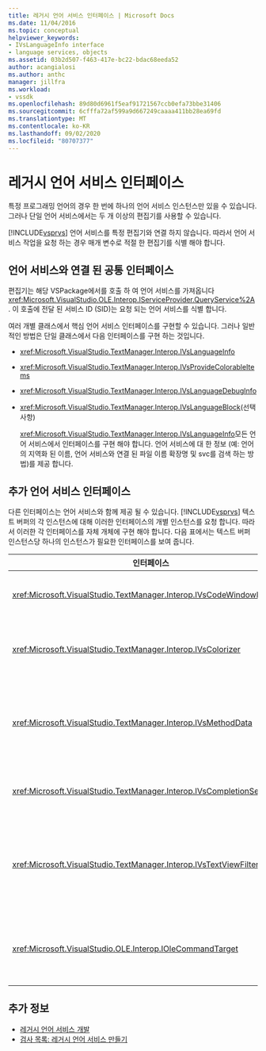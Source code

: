 ```yaml
---
title: 레거시 언어 서비스 인터페이스 | Microsoft Docs
ms.date: 11/04/2016
ms.topic: conceptual
helpviewer_keywords:
- IVsLanguageInfo interface
- language services, objects
ms.assetid: 03b2d507-f463-417e-bc22-bdac68eeda52
author: acangialosi
ms.author: anthc
manager: jillfra
ms.workload:
- vssdk
ms.openlocfilehash: 89d80d6961f5eaf91721567ccb0efa73bbe31406
ms.sourcegitcommit: 6cfffa72af599a9d667249caaaa411bb28ea69fd
ms.translationtype: MT
ms.contentlocale: ko-KR
ms.lasthandoff: 09/02/2020
ms.locfileid: "80707377"
---
```

# <a name="legacy-language-service-interfaces"></a>레거시 언어 서비스 인터페이스
특정 프로그래밍 언어의 경우 한 번에 하나의 언어 서비스 인스턴스만 있을 수 있습니다. 그러나 단일 언어 서비스에서는 두 개 이상의 편집기를 사용할 수 있습니다.

 [!INCLUDE[vsprvs](../../code-quality/includes/vsprvs_md.md)] 언어 서비스를 특정 편집기와 연결 하지 않습니다. 따라서 언어 서비스 작업을 요청 하는 경우 매개 변수로 적절 한 편집기를 식별 해야 합니다.

## <a name="common-interfaces-associated-with-language-services"></a>언어 서비스와 연결 된 공통 인터페이스
 편집기는 해당 VSPackage에서를 호출 하 여 언어 서비스를 가져옵니다 <xref:Microsoft.VisualStudio.OLE.Interop.IServiceProvider.QueryService%2A> . 이 호출에 전달 된 서비스 ID (SID)는 요청 되는 언어 서비스를 식별 합니다.

 여러 개별 클래스에서 핵심 언어 서비스 인터페이스를 구현할 수 있습니다. 그러나 일반적인 방법은 단일 클래스에서 다음 인터페이스를 구현 하는 것입니다.

- <xref:Microsoft.VisualStudio.TextManager.Interop.IVsLanguageInfo>

- <xref:Microsoft.VisualStudio.TextManager.Interop.IVsProvideColorableItems>

- <xref:Microsoft.VisualStudio.TextManager.Interop.IVsLanguageDebugInfo>

- <xref:Microsoft.VisualStudio.TextManager.Interop.IVsLanguageBlock>(선택 사항)

  <xref:Microsoft.VisualStudio.TextManager.Interop.IVsLanguageInfo>모든 언어 서비스에서 인터페이스를 구현 해야 합니다. 언어 서비스에 대 한 정보 (예: 언어의 지역화 된 이름, 언어 서비스와 연결 된 파일 이름 확장명 및 svc를 검색 하는 방법)를 제공 합니다.

## <a name="additional-language-service-interfaces"></a>추가 언어 서비스 인터페이스
 다른 인터페이스는 언어 서비스와 함께 제공 될 수 있습니다. [!INCLUDE[vsprvs](../../code-quality/includes/vsprvs_md.md)] 텍스트 버퍼의 각 인스턴스에 대해 이러한 인터페이스의 개별 인스턴스를 요청 합니다. 따라서 이러한 각 인터페이스를 자체 개체에 구현 해야 합니다. 다음 표에서는 텍스트 버퍼 인스턴스당 하나의 인스턴스가 필요한 인터페이스를 보여 줍니다.

|인터페이스|설명|
|---------------|-----------------|
|<xref:Microsoft.VisualStudio.TextManager.Interop.IVsCodeWindowManager>|드롭다운 표시줄과 같은 코드 창 장식을 관리 합니다. 메서드를 사용 하 여이 인터페이스를 가져올 수 있습니다 <xref:Microsoft.VisualStudio.TextManager.Interop.IVsLanguageInfo.GetCodeWindowManager%2A> . <xref:Microsoft.VisualStudio.TextManager.Interop.IVsCodeWindowManager>코드 창 마다 하나씩 있습니다.|
|<xref:Microsoft.VisualStudio.TextManager.Interop.IVsColorizer>|언어 키워드와 구분 기호를 색으로 합니다. 메서드를 사용 하 여이 인터페이스를 가져올 수 있습니다 <xref:Microsoft.VisualStudio.TextManager.Interop.IVsLanguageInfo.GetColorizer%2A> . <xref:Microsoft.VisualStudio.TextManager.Interop.IVsColorizer> 는 그리기 타임에 호출 됩니다. 내에서 계산 집약적인 작업을 수행 하지 <xref:Microsoft.VisualStudio.TextManager.Interop.IVsColorizer> 않거나 성능이 저하 될 수 있습니다.|
|<xref:Microsoft.VisualStudio.TextManager.Interop.IVsMethodData>|IntelliSense 매개 변수 도구 설명을 제공 합니다. 언어 서비스에서 열기 괄호와 같이 메서드 데이터를 표시 해야 함을 나타내는 문자를 인식 하는 경우 메서드를 호출 하 여 <xref:Microsoft.VisualStudio.TextManager.Interop.IVsMethodTipWindow.SetMethodData%2A> 언어 서비스가 매개 변수 정보 도구 설명을 표시할 준비가 되었음을 텍스트 뷰에 알립니다. 그런 다음 텍스트 뷰는 인터페이스의 메서드를 사용 하 여 언어 서비스를 다시 호출 하 여 <xref:Microsoft.VisualStudio.TextManager.Interop.IVsMethodData> 도구 설명을 표시 하는 데 필요한 정보를 가져옵니다.|
|<xref:Microsoft.VisualStudio.TextManager.Interop.IVsCompletionSet>|IntelliSense 문 완성 기능을 제공 합니다. 언어 서비스가 완성 목록을 표시할 준비가 되 면 <xref:Microsoft.VisualStudio.TextManager.Interop.IVsTextView.UpdateCompletionStatus%2A> 텍스트 보기에서 메서드를 호출 합니다. 그런 다음 텍스트 뷰는 개체의 메서드를 사용 하 여 언어 서비스로 다시 호출 합니다 <xref:Microsoft.VisualStudio.TextManager.Interop.IVsCompletionSet> .|
|<xref:Microsoft.VisualStudio.TextManager.Interop.IVsTextViewFilter>|명령 처리기를 사용 하 여 텍스트 뷰를 수정할 수 있습니다. 인터페이스를 구현 하는 클래스 <xref:Microsoft.VisualStudio.TextManager.Interop.IVsTextViewFilter> 도 인터페이스를 구현 해야 합니다 <xref:Microsoft.VisualStudio.OLE.Interop.IOleCommandTarget> . 텍스트 뷰는 <xref:Microsoft.VisualStudio.TextManager.Interop.IVsTextViewFilter> 메서드에 전달 되는 개체를 쿼리하여 개체를 검색 합니다 <xref:Microsoft.VisualStudio.OLE.Interop.IOleCommandTarget> <xref:Microsoft.VisualStudio.TextManager.Interop.IVsTextView.AddCommandFilter%2A> . <xref:Microsoft.VisualStudio.TextManager.Interop.IVsTextViewFilter>각 뷰에 대해 하나의 개체가 있어야 합니다.|
|<xref:Microsoft.VisualStudio.OLE.Interop.IOleCommandTarget>|사용자가 코드 창에 입력 하는 명령을 차단 합니다. 구현에서 출력 <xref:Microsoft.VisualStudio.OLE.Interop.IOleCommandTarget> 을 모니터링 하 여 사용자 지정 완료 정보 및 보기 수정 제공<br /><br /> <xref:Microsoft.VisualStudio.OLE.Interop.IOleCommandTarget>개체를 텍스트 뷰에 전달 하려면를 호출 <xref:Microsoft.VisualStudio.TextManager.Interop.IVsTextView.AddCommandFilter%2A> 합니다.|

## <a name="see-also"></a>추가 정보
- [레거시 언어 서비스 개발](../../extensibility/internals/developing-a-legacy-language-service.md)
- [검사 목록: 레거시 언어 서비스 만들기](../../extensibility/internals/checklist-creating-a-legacy-language-service.md)
